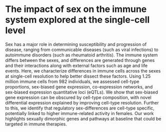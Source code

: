 # The impact of sex on the immune system explored at the single-cell level

Sex has a major role in determining susceptibility and progression of disease, ranging from communicable diseases (such as viral infections) to autoimmune disorders (such as rheumatoid arthritis). The immune system differs between the sexes, and differences are generated through genes and their interactions along with external factors such as age and life events. Here, we characterize differences in immune cells across the sexes at single-cell resolution to help better dissect these factors. Using 1.25 million immune cells from 982 individuals, we assessed cell-type proportions, sex-biased gene expression, co-expression networks, and sex-biased expression quantitative loci (eQTLs). We show that sex-biased gene expression can be obscured by cell-type composition, with novel differential expression explained by improving cell-type resolution. Further to this, we identify that regulatory sex-differences are cell-type specific, potentially linked to higher immune-related activity in females. Our work highlights sexually dimorphic genes and pathways at baseline that could be targeted in immune therapies.  
